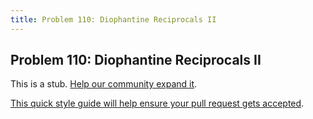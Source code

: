 ```yaml
---
title: Problem 110: Diophantine Reciprocals II
---
```

## Problem 110: Diophantine Reciprocals II

This is a stub. <a href='https://github.com/freecodecamp/guides/tree/master/src/pages/certifications/coding-interview-prep/project-euler/problem-110-diophantine-reciprocals-ii/index.md' target='_blank' rel='nofollow'>Help our community expand it</a>.

<a href='https://github.com/freecodecamp/guides/blob/master/README.md' target='_blank' rel='nofollow'>This quick style guide will help ensure your pull request gets accepted</a>.

<!-- The article goes here, in GitHub-flavored Markdown. Feel free to add YouTube videos, images, and CodePen/JSBin embeds  -->
